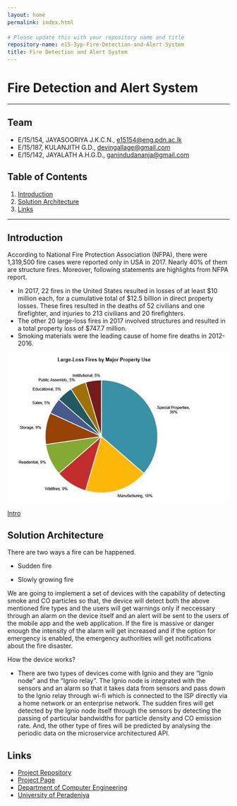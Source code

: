 ```yaml
---
layout: home
permalink: index.html

# Please update this with your repository name and title
repository-name: e15-3yp-Fire-Detection-and-Alert-System
title: Fire Detection and Alert System
---
```


[comment]: # "This is the standard layout for the project, but you can clean this and use your own template"

# Fire Detection and Alert System

---

## Team
-  E/15/154, JAYASOORIYA J.K.C.N., [e15154@eng.pdn.ac.lk](mailto:e15154@eng.pdn.ac.lk)
-  E/15/187, KULANJITH G.D., [devingallage@gmail.com](mailto:devingallage@gmail.com)
-  E/15/142, JAYALATH A.H.G.D., [ganindudananja@gmail.com](mailto:ganindudananja@gmail.com)

## Table of Contents
1. [Introduction](#introduction)
2. [Solution Architecture](#solution-architecture )
3. [Links](#links)

---

## Introduction

According to National Fire Protection Association (NFPA), there were 1,319,500 fire cases were reported only in USA in 2017. Nearly 40% of them are structure fires. Moreover, following statements are highlights from NFPA report.

- In 2017, 22 fires in the United States resulted in losses of at least $10 million each, for a cumulative total of $12.5 billion in direct property losses. These fires resulted in the deaths of 52 civilians and one firefighter, and injuries to 213 civilians and 20 firefighters.
- The other 20 large-loss fires in 2017 involved structures and resulted in a total property loss of $747.7 million.
- Smoking materials were the leading cause of home fire deaths in 2012-2016.  

![Graph](data/images/USOverview2.jpg)  

[Intro](data/videos/IGNIO.mp4)




## Solution Architecture

There are two ways a fire can be happened.

- Sudden fire

- Slowly growing fire

We are going to implement a set of devices with the capability of detecting smoke and CO particles so that, the device will detect both the above mentioned fire types and the users will get warnings only if neccessary through an alarm on the device itself and an alert will be sent to the users of the mobile app and the web application. If the fire is massive or danger enough the intensity of the alarm will get increased and if the option for emergency is enabled, the emergency authorities will get notifications about the fire disaster.

How the device works?

- There are two types of devices come with Ignio and they are “Ignio node” and the “Ignio relay”. The Ignio node is integrated with the sensors and an alarm so that it takes data from sensors and pass down to the Ignio relay through wi-fi which is connected to the ISP directly via a home network or an enterprise network. The sudden fires will get detected by the Ignio node itself through the sensors by detecting the passing of particular bandwidths for particle density and CO emission rate. And, the other type of fires will be predicted by analysing the periodic data on the microservice architectured API.


## Links

- <a href = "https://github.com/cepdnaclk/e15-3yp-Fire-Detection-and-Alert-System" target = "_blank"> Project Repository </a>
- <a href = "https://cepdnaclk.github.io/e15-3yp-Fire-Detection-and-Alert-System/" target = "_blank">Project Page</a>
- <a href = "http://www.ce.pdn.ac.lk/" target = "_blank">Department of Computer Engineering</a>
- <a href = "https://eng.pdn.ac.lk/" target = "_blank">University of Peradeniya</a>


[//]: # (Please refer this to learn more about Markdown syntax)
[//]: # (https://github.com/adam-p/markdown-here/wiki/Markdown-Cheatsheet)
